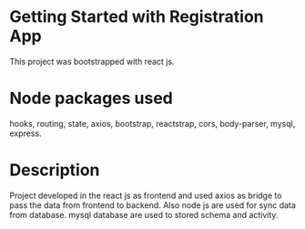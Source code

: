 # Getting Started with Registration App

This project was bootstrapped with react js.

# Node packages used 

hooks, routing, state, axios, bootstrap, reactstrap, cors, body-parser, mysql, express.

# Description

Project developed in the react js as frontend and used axios as bridge to pass the data from frontend to backend. Also node js are used for sync data from database.
mysql database are used to stored schema and activity.

